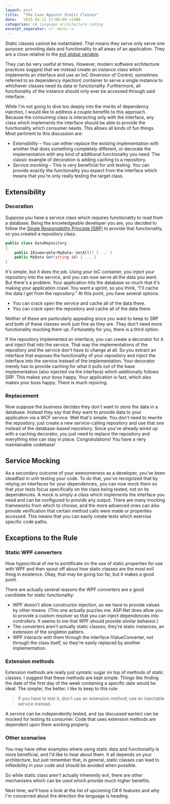 ```yaml
---
layout: post
title:  "The Case Against Static Classes"
date:   2015-04-11 17:00:00 +1300
categories: c# language architecture coding
excerpt_separator: <!--more-->
---
```

Static classes cannot be instantiated. That means they serve only serve one purpose: providing data and functionality to all areas of an application. They are a close relative to the [evil global variable](http://c2.com/cgi/wiki?GlobalVariablesAreBad).

<!--more-->

They can be very useful at times. However, modern software architecture practices suggest that we instead create an instance class which implements an interface and use an IoC (Inversion of Control, sometimes referred to as dependency injection) container to serve a single instance to whichever classes need its data or functionality. Furthermore, all functionality of the instance should only ever be accessed through said interface.

While I'm not going to dive too deeply into the merits of dependency injection, I would like to address a couple benefits to this approach. Because the consuming class is interacting only with the interface, any class which implements the interface should be able to provide the functionality which consumer needs. This allows all kinds of fun things. Most pertinent to this discussion are:

- *Extensibility* – You can either replace the existing implementation with another that does something completely different, or decorate the implementation with any kind of additional functionality you need. The classic example of decoration is adding caching to a repository.
- *Service mocking* – This is very beneficial for unit testing. You can provide exactly the functionality you expect from the interface which means that you're only really testing the target class.
## Extensibility

### Decoration

Suppose you have a service class which requires functionality to read from a database. Being the knowledgeable developer you are, you decided to follow the [Single Responsibility Principle (SRP)](http://en.wikipedia.org/wiki/Single_responsibility_principle) to provide that functionality, so you created a repository class.

```c#
public class DataRepository
{
    public IEnumerable<MyData> GetAll() { ... }
    public MyData Get(string id) { ... }
}
```

It's simple, but it does the job. Using your IoC container, you inject your repository into the service, and you can now serve all the data you want. But there's a problem. Your application hits the database so much that it's making your application crawl. You want a sprint, so you think, “I'll cache the data I get from the repository.” At this point, you have several options.

- You can crack open the service and cache all of the data there.
- You can crack open the repository and cache all of the data there.

Neither of these are particularly appealing since you want to keep to SRP and both of these classes work just fine as they are. They don't need more functionality mucking them up. Fortunately for you, there is a third option.

If the repository implemented an interface, you can create a decorator for it and inject that into the service. That way the implementations of the repository and the service don't have to change at all.
So you extract an interface that exposes the functionality of your repository and inject the interface into the service instead of the implementation. Your decorator merely has to provide caching for what it pulls out of the base implementation (also injected via the interface) which additionally follows SRP. This makes your boss happy. Your application is fast, which also makes your boss happy. There is much rejoicing.

### Replacement

Now suppose the business decides they don't want to store the data in a database. Instead they say that they want to provide data to your application via a WCF service. Well that's simple. You don't need to rewrite the repository; just create a new service-calling repository and use that one instead of the database-based repository. Since you've already wired up with a caching decorator, you just need to replace the repository and everything else can stay in place. Congratulations! You have a very maintainable codebase!

## Service Mocking

As a secondary outcome of your awesomeness as a developer, you've been steadfast in unit-testing your code. To do that, you've recognized that by relying on interfaces for your dependencies, you can now mock them so that your tests focus specifically on the class being tested, not on its dependencies. A mock is simply a class which implements the interface you need and can be configured to provide any output. There are many mocking frameworks from which to choose, and the more advanced ones can also provide verification that certain method calls were made or properties accessed. This means that you can easily create tests which exercise specific code paths.

## Exceptions to the Rule

### Static WPF converters

How hypocritical of me to pontificate on the use of static properties for use with WPF and then spout off about how static classes are the most evil thing in existence. Okay, that may be going too far, but it makes a good point.

There are actually several reasons the WPF converters are a good candidate for static functionality:

- WPF doesn't allow constructor injection, so we have to provide values by other means. (This one actually puzzles me. ASP.Net does allow you to provide a custom resolver so that you can inject dependencies into controllers. It seems to me that WPF should provide similar behavior.)
- The converters aren't actually static classes; they're static instances, an extension of the singleton pattern.
- WPF interacts with them through the interface IValueConverter, not through the class itself, so they're easily replaced by another implementation.

### Extension methods

Extension methods are really just syntatic sugar on top of methods of static classes. I suggest that these methods are kept simple. Things like finding the date of the first day of the week containing a specific date would be ideal. The simpler, the better. I like to keep to this rule:

> If you have to test it, don't use an extension method; use an injectable service instead.

A service can be independently tested, and (as discussed earlier) can be mocked for testing its consumer. Code that uses extension methods are dependent upon them working properly.

### Other scenarios

You may have other examples where using static data and functionality is more beneficial, and I'd like to hear about them. It all depends on your architecture, but just remember that, in general, static classes can lead to inflexibility in your code and should be avoided when possible.

So while static class aren't actually inherently evil, there are other mechanisms which can be used which provide much higher benefits.

Next time, we'll have a look at the list of upcoming C# 6 features and why I'm concerned about the direction the language is heading.